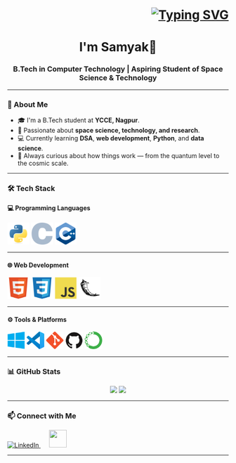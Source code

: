 
<h1 style="text-align: right;">
  <a href="https://git.io/typing-svg">
    <img src="https://readme-typing-svg.demolab.com?font=Fira+Code&size=35&pause=1000&color=FFFF00&width=600&lines=Hello+Humans!!" alt="Typing SVG"/>
  </a>
</h1>

<h1 align="center">I'm Samyak👋</h1>
<h3 align="center">B.Tech in Computer Technology | Aspiring Student of Space Science & Technology</h3>

---

### 🚀 About Me  
- 🎓 I'm a B.Tech student at **YCCE, Nagpur**.  
- 🌌 Passionate about **space science, technology, and research**.  
- 💻 Currently learning **DSA**, **web development**, **Python**, and **data science**.  
- 🧠 Always curious about how things work — from the quantum level to the cosmic scale.

---

### 🛠️ Tech Stack  

#### 💻 Programming Languages  
<p align="left">
  <img src="https://raw.githubusercontent.com/devicons/devicon/master/icons/python/python-original.svg" alt="Python" width="50" height="50"/>
  <img src="https://raw.githubusercontent.com/devicons/devicon/master/icons/c/c-original.svg" alt="C" width="50" height="50"/>
  <img src="https://raw.githubusercontent.com/devicons/devicon/master/icons/cplusplus/cplusplus-original.svg" alt="C++" width="50" height="50"/>
</p>

---

#### 🌐 Web Development  
<p align="left">
  <img src="https://raw.githubusercontent.com/devicons/devicon/master/icons/html5/html5-original.svg" alt="HTML5" width="50" height="50"/>
  <img src="https://raw.githubusercontent.com/devicons/devicon/master/icons/css3/css3-original.svg" alt="CSS3" width="50" height="50"/>
  <img src="https://raw.githubusercontent.com/devicons/devicon/master/icons/javascript/javascript-original.svg" alt="JavaScript" width="50" height="50"/>
  <img src="https://raw.githubusercontent.com/devicons/devicon/master/icons/flask/flask-original.svg" alt="Flask" width="50" height="50"/>
</p>

---

#### ⚙️ Tools & Platforms  
<p align="left">
  <img src="https://raw.githubusercontent.com/devicons/devicon/master/icons/windows8/windows8-original.svg" alt="Windows" width="40" height="40"/>
  <img src="https://raw.githubusercontent.com/devicons/devicon/master/icons/vscode/vscode-original.svg" alt="VS Code" width="40" height="40"/>
  <img src="https://raw.githubusercontent.com/devicons/devicon/master/icons/git/git-original.svg" alt="Git" width="40" height="40"/>
  <img src="https://raw.githubusercontent.com/devicons/devicon/master/icons/github/github-original.svg" alt="GitHub" width="40" height="40"/>
  <img src="https://raw.githubusercontent.com/devicons/devicon/master/icons/anaconda/anaconda-original.svg" alt="Anaconda" width="40" height="40"/>
</p>

---

### 📊 GitHub Stats  

<p align="center">
  <img height="160em" src="https://github-readme-stats.vercel.app/api?username=Samyak1245&show_icons=true&theme=tokyonight&count_private=true"/>
  <img height="160em" src="https://github-readme-streak-stats.herokuapp.com/?user=Samyak1245&theme=tokyonight"/>
</p>

---

### 📫 Connect with Me  
<p align="left">
  <a href="https://www.linkedin.com/in/samyak-pusate" target="linkedin.com/in/samyakpusate">
    <img src="https://cdn.jsdelivr.net/gh/devicons/devicon/icons/linkedin/linkedin-original.svg" alt="LinkedIn" width="40" height="40"/>
  </a>
  &nbsp;&nbsp;&nbsp;&nbsp;
  <a href="mailto:samyakpusate111@gmail.com">
    <img src="https://raw.githubusercontent.com/maurodesouza/profile-readme-generator/master/src/assets/icons/social/gmail/default.svg" width="40" height="40"/>
  </a>
</p>


---
